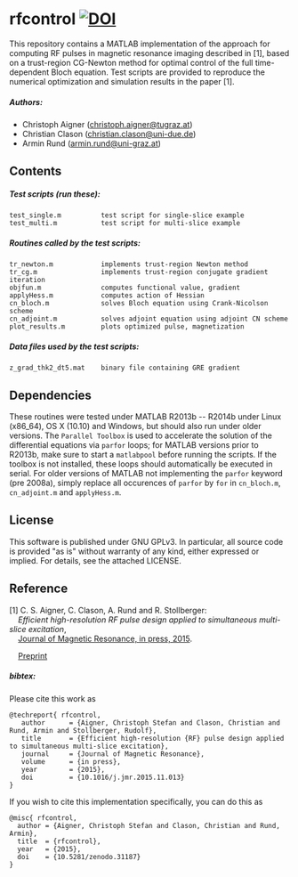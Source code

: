 rfcontrol [![DOI](https://zenodo.org/badge/doi/10.5281/zenodo.14808.svg)](http://dx.doi.org/10.5281/zenodo.31187)
========

This repository contains a MATLAB implementation of the approach for computing RF pulses in magnetic resonance imaging described in [1], based on a trust-region CG-Newton method for optimal control of the full time-dependent Bloch equation. Test scripts are provided to reproduce the numerical optimization and simulation results in the paper [1].

##### Authors:
- Christoph Aigner    (<christoph.aigner@tugraz.at>)
- Christian Clason    (<christian.clason@uni-due.de>)
- Armin Rund          (<armin.rund@uni-graz.at>)

Contents
--------

##### Test scripts (run these):
    test_single.m          test script for single-slice example
    test_multi.m           test script for multi-slice example

##### Routines called by the test scripts:
    tr_newton.m            implements trust-region Newton method
    tr_cg.m                implements trust-region conjugate gradient iteration
    objfun.m               computes functional value, gradient
    applyHess.m            computes action of Hessian
    cn_bloch.m             solves Bloch equation using Crank-Nicolson scheme
    cn_adjoint.m           solves adjoint equation using adjoint CN scheme
    plot_results.m         plots optimized pulse, magnetization
    
##### Data files used by the test scripts:
    z_grad_thk2_dt5.mat    binary file containing GRE gradient 


Dependencies
------------

These routines were tested under MATLAB R2013b -- R2014b under Linux (x86_64), OS X (10.10) and Windows, but should also run under older versions. The `Parallel Toolbox` is used to accelerate the solution of the differential equations via `parfor` loops; for MATLAB versions prior to R2013b, make sure to start a `matlabpool` before running the scripts. If the toolbox is not installed, these loops should automatically be executed in serial. For older versions of MATLAB not implementing the `parfor` keyword (pre 2008a), simply replace all occurences of `parfor` by `for` in `cn_bloch.m`, `cn_adjoint.m` and `applyHess.m`.

License
-------

This software is published under GNU GPLv3. 
In particular, all source code is provided "as is" without warranty of any kind, either expressed or implied. 
For details, see the attached LICENSE.

Reference
---------

[1] C. S. Aigner, C. Clason, A. Rund and R. Stollberger: <br/>
&nbsp;&nbsp;&nbsp;&nbsp;*Efficient high-resolution RF pulse design applied to simultaneous 
multi-slice excitation*, <br/>
&nbsp;&nbsp;&nbsp;&nbsp;[Journal of Magnetic Resonance, in press, 2015](http://dx.doi.org/10.1016/j.jmr.2015.11.013).<br/>

&nbsp;&nbsp;&nbsp;&nbsp;[Preprint](http://math.uni-graz.at/mobis/publications/SFB-Report-2015-001.pdf)

##### bibtex:

Please cite this work as 

    @techreport{ rfcontrol,
       author      = {Aigner, Christoph Stefan and Clason, Christian and Rund, Armin and Stollberger, Rudolf},
       title       = {Efficient high-resolution {RF} pulse design applied to simultaneous multi-slice excitation},
       journal     = {Journal of Magnetic Resonance},
       volume      = {in press},
       year        = {2015},
       doi         = {10.1016/j.jmr.2015.11.013}
    }

If you wish to cite this implementation specifically, you can do this as

    @misc{ rfcontrol,
      author = {Aigner, Christoph Stefan and Clason, Christian and Rund, Armin},
      title  = {rfcontrol},
      year   = {2015},
      doi    = {10.5281/zenodo.31187}
    }
